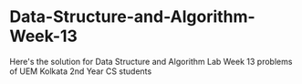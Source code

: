 # Data-Structure-and-Algorithm-Week-13
Here's the solution for Data Structure and Algorithm Lab Week 13 problems of UEM Kolkata 2nd Year CS students
